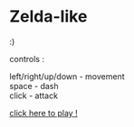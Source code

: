 # Zelda-like

:)

controls :

left/right/up/down - movement\
space - dash\
click - attack

[click here to play !](https://nytouu.github.io/ZELDA_LIKE/)
